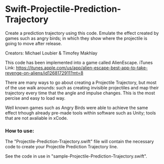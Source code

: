 # Swift-Projectile-Prediction-Trajectory

Create a prediction trajectory using this code. Emulate the effect created by games such as angry birds; in which they show where the projectile is going to move after release.

Creators: Michael Loubier & Timofey Makhlay

This code has been implemented into a game called AlienEscape. 
iTunes Link: https://itunes.apple.com/us/app/alien-escape-best-app-to-take-revenge-on-aliens/id1268172911?mt=8

There are many ways to go about creating a Projectile Trajectory, but most of the use walk arounds: such as creating invisible projectiles and map their trajectory every time that the angle and impulse changes. This is the most percise and easy to load way. 

Well known games such as Angry Birds were able to achieve the same effect trhough already pre-made tools within software such as Unity; tools that are not avaliable in xCode.

### How to use:  

The "Projectile-Prediction-Trajectory.swift" file will contain the necessary code to create your Projectile Prediction Trajectory line.

See the code in use in "sample-Projectile-Prediction-Trajectory.swift".
